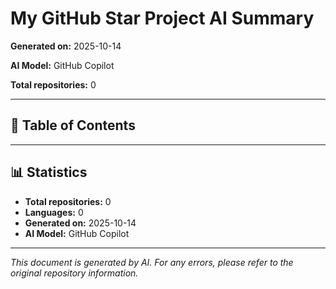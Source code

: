 # My GitHub Star Project AI Summary

**Generated on:** 2025-10-14

**AI Model:** GitHub Copilot

**Total repositories:** 0

---

## 📖 Table of Contents


---


## 📊 Statistics

- **Total repositories:** 0
- **Languages:** 0
- **Generated on:** 2025-10-14
- **AI Model:** GitHub Copilot

---

*This document is generated by AI. For any errors, please refer to the original repository information.*
